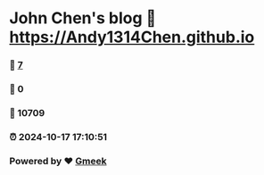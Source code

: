 # John Chen's blog :link: https://Andy1314Chen.github.io 
### :page_facing_up: [7](https://Andy1314Chen.github.io/tag.html) 
### :speech_balloon: 0 
### :hibiscus: 10709 
### :alarm_clock: 2024-10-17 17:10:51 
### Powered by :heart: [Gmeek](https://github.com/Meekdai/Gmeek)
